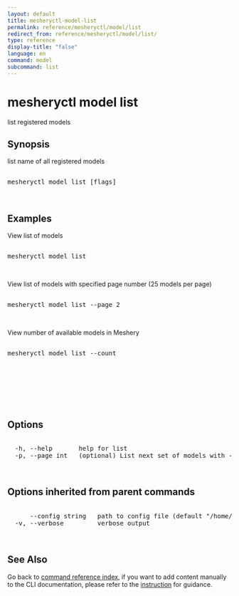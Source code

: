 ```yaml
---
layout: default
title: mesheryctl-model-list
permalink: reference/mesheryctl/model/list
redirect_from: reference/mesheryctl/model/list/
type: reference
display-title: "false"
language: en
command: model
subcommand: list
---
```


# mesheryctl model list

list registered models

## Synopsis

list name of all registered models
<pre class='codeblock-pre'>
<div class='codeblock'>
mesheryctl model list [flags]

</div>
</pre> 

## Examples

View list of models
<pre class='codeblock-pre'>
<div class='codeblock'>
mesheryctl model list

</div>
</pre> 

View list of models with specified page number (25 models per page)
<pre class='codeblock-pre'>
<div class='codeblock'>
mesheryctl model list --page 2

</div>
</pre> 

View number of available models in Meshery
<pre class='codeblock-pre'>
<div class='codeblock'>
mesheryctl model list --count

</div>
</pre> 

<pre class='codeblock-pre'>
<div class='codeblock'>
    

</div>
</pre> 

## Options

<pre class='codeblock-pre'>
<div class='codeblock'>
  -h, --help       help for list
  -p, --page int   (optional) List next set of models with --page (default = 1) (default 1)

</div>
</pre>

## Options inherited from parent commands

<pre class='codeblock-pre'>
<div class='codeblock'>
      --config string   path to config file (default "/home/aadhitya/.meshery/config.yaml")
  -v, --verbose         verbose output

</div>
</pre>

## See Also

Go back to [command reference index](/reference/mesheryctl/), if you want to add content manually to the CLI documentation, please refer to the [instruction](/project/contributing/contributing-cli#preserving-manually-added-documentation) for guidance.
